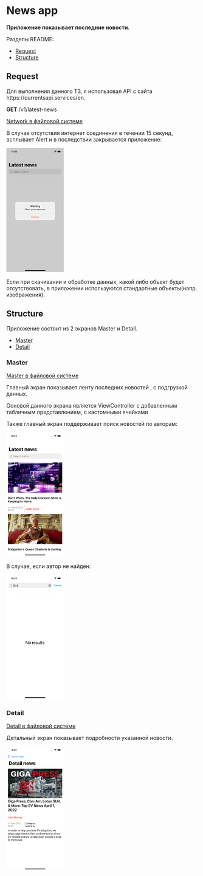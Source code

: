 # News app
<b>Приложение показывает последние новости.</b>
<p>Разделы README:</p>

 - [Request](#request)
 - [Structure](#structure)

## Request ##
 <p>Для выполнения данного ТЗ, я использовал API  с сайта https://currentsapi.services/en.</p>
 <p><b>GET</b> /v1/latest-news</p>
 
 [Network в файловой системе]
 <p>В случае отсутствия интернет соединения в течении 15 секунд, всплывает Alert и в последствии закрывается приложение: </p>
 <img alt="App image" src="Screenshots/noConnection.png" width="30%">
 <p>Если при скачивании и обработке данных, какой либо объект будет отсутствовать, в приложении используются стандартные объекты(напр. изображения). </p>
 
## Structure ##
<p>Приложение состоит из 2 экранов Master и Detail.</p>

 - [Master](#master)
 - [Detail](#detail)

### Master ###
 
 [Master в файловой системе](https://github.com/focus61/News/tree/main/News/News/Master)
 
 <p>Главный экран показывает ленту последних новостей , с подгрузкой данных.</p>
 <p>Основой данного экрана является ViewController с добавленным табличным представлением, с кастомными ячейками</p>
 <p>Также главный экран поддерживает поиск новостей по авторам:</p>
  <img alt="App image" src="Screenshots/main.png" width="30%">
  
 <p>В случае, если автор не найден: </p>
 
  <img alt="App image" src="Screenshots/noResults.png" width="30%">


### Detail ###

 [Detail в файловой системе](https://github.com/focus61/News/tree/main/News/News/Detail)

<p>Детальный экран показывает подробности указанной новости.</p>

 <div style="display:flex;">


 <img alt="App image" src="Screenshots/detail.png" width="30%">
 
 
 [Network в файловой системе]:https://github.com/focus61/News/tree/main/News/News/Network
 </div>

